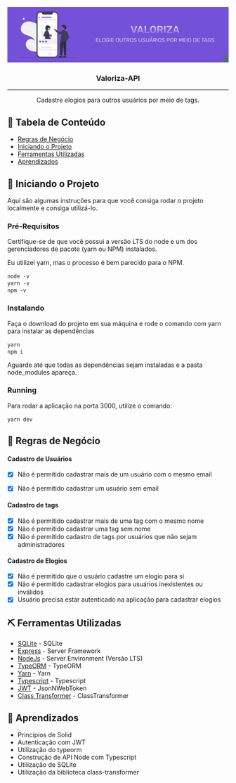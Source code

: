 <p align="center">
 <img src=".github/valorizacover.png" alt="Project logo">
</p>

<h3 align="center">Valoriza-API</h3>

---

<p align="center"> 
  Cadastre elogios para outros usuários por meio de tags.
  <br> 
</p>

## 📝 Tabela de Conteúdo

- [Regras de Negócio](#rules)
- [Iniciando o Projeto](#getting_started)
- [Ferramentas Utilizadas](#built_using)
- [Aprendizados](#acknowledgement)

## 🏁 Iniciando o Projeto <a name = "getting_started"></a>
Aqui são algumas instruções para que você consiga rodar o projeto localmente e consiga utilizá-lo.

### Pré-Requisitos
Certifique-se de que você possui a versão LTS do node e um dos gerenciadores de pacote (yarn ou NPM) instalados.

Eu utilizei yarn, mas o processo é bem parecido para o NPM.

```
node -v
yarn -v
npm -v
```

### Instalando

Faça o download do projeto em sua máquina e rode o comando com yarn para instalar as dependências

```
yarn
npm i
```
Aguarde até que todas as dependências sejam instaladas e a pasta node_modules apareça.
### Running
Para rodar a aplicação na porta 3000, utilize o comando:
```
yarn dev 
```

## 🧐 Regras de Negócio <a name = "rules"></a>

#### Cadastro de Usuários
  - [x] Não é permitido cadastrar mais de um usuário com o mesmo email
  - [x] Não é permitido cadastrar um usuário sem email


#### Cadastro de tags
  - [x] Não é permitido cadastrar mais de uma tag com o mesmo nome
  - [x] Não é permitido cadastrar uma tag sem nome
  - [x] Não é permitido cadastro de tags por usuários que não sejam administradores
#### Cadastro de Elogios
  - [x] Não é permitido que o usuário cadastre um elogio para si
  - [x] Não é permitido cadastrar elogios para usuários inexistentes ou inválidos
  - [x] Usuário precisa estar autenticado na aplicação para cadastrar elogios

## ⛏️ Ferramentas Utilizadas <a name = "built_using"></a>

- [SQLite](https://www.sqlite.org/index.html) - SQLite
- [Express](https://expressjs.com/) - Server Framework
- [NodeJs](https://nodejs.org/en/) - Server Environment (Versão LTS)
- [TypeORM](https://typeorm.io/#/) - TypeORM
- [Yarn](https://yarnpkg.com/) - Yarn
- [Typescript](https://www.npmjs.com/package/typescript) - Typescript
- [JWT](https://jwt.io/) - JsonNWebToken
- [Class Transformer](https://www.npmjs.com/package/class-transformer) - ClassTransformer


## 🎉 Aprendizados <a name = "acknowledgement"></a>

- Princípios de Solid
- Autenticação com JWT
- Utilização do typeorm
- Construção de API Node com Typescript
- Utilização de SQLite
- Utilização da biblioteca class-transformer
